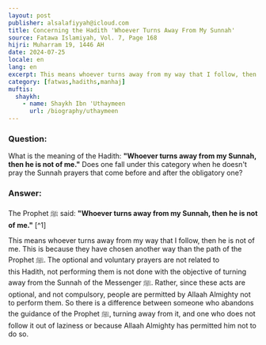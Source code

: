```yaml
---
layout: post
publisher: alsalafiyyah@icloud.com
title: Concerning the Hadith 'Whoever Turns Away From My Sunnah'
source: Fatawa Islamiyah, Vol. 7, Page 168
hijri: Muharram 19, 1446 AH
date: 2024-07-25
locale: en
lang: en
excerpt: This means whoever turns away from my way that I follow, then he is not of me. This is because they have chosen another way than the path of the Prophet ﷺ.
category: [fatwas,hadiths,manhaj]
muftis:
  shaykh: 
    - name: Shaykh Ibn 'Uthaymeen
      url: /biography/uthaymeen
---
```


### Question:
What is the meaning of the Hadith: **"Whoever turns away from my Sunnah, then he is not of me."** Does one fall under this category when he doesn't pray the Sunnah prayers that come before and after the obligatory one?

### Answer: 
The Prophet ﷺ said: **"Whoever turns away from my Sunnah, then he is not of me."** [^1]

This means whoever turns away from my way that I follow, then he is not of me. This is because they have chosen another way than the path of the Prophet ﷺ. The optional and voluntary prayers are not related to this Hadith, not performing them is not done with the objective of turning away from the Sunnah of the Messenger ﷺ. Rather, since these acts are optional, and not compulsory, people are permitted by Allaah Almighty not to perform them. So there is a difference between someone who abandons the guidance of the Prophet ﷺ, turning away from it, and one who does not follow it out of laziness or because Allaah Almighty has permitted him not to do so.
